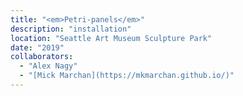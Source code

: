 ```yaml
---
title: "<em>Petri-panels</em>"
description: "installation"
location: "Seattle Art Museum Sculpture Park"
date: "2019"
collaborators:
  - "Alex Nagy"
  - "[Mick Marchan](https://mkmarchan.github.io/)"
---
```

